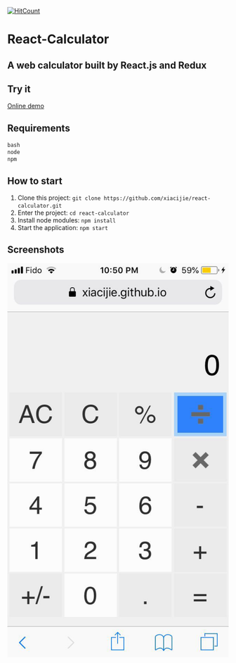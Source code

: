 [![HitCount](http://hits.dwyl.io/xiacijie/React-Calculator.svg)](http://hits.dwyl.io/xiacijie/React-Calculator)
# React-Calculator
A web calculator built by React.js and Redux
---------------------------------------------

Try it
-------
[Online demo](https://xiacijie.github.io/React-Calculator/)

Requirements
------------
```
bash
node
npm
```

How to start
------------
1. Clone this project: `git clone https://github.com/xiacijie/react-calculator.git`
2. Enter the project: `cd react-calculator`
3. Install node modules: `npm install`
4. Start the application: `npm start`

Screenshots
-----------


![alt text](./resource/demo2.jpg)

